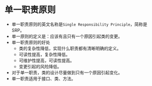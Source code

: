 # 单一职责原则

- 单一职责原则的英文名称是`Single Responsibility Principle`，简称是SRP。
- 单一原则的定义是：应该有且只有一个原因引起类的变更。
- 单一职责原则的好处
  - 类的复杂性降低，实现什么职责都有清晰明确的定义。
  - 可读性提高，复杂性降低。
  - 可维护性提高，可读性提高。
  - 变更引起的风险降低。
- 对于单一职责，类的设计尽量做到只有一个原因引起变化。
- 单一职责适用于接口、类、方法。


